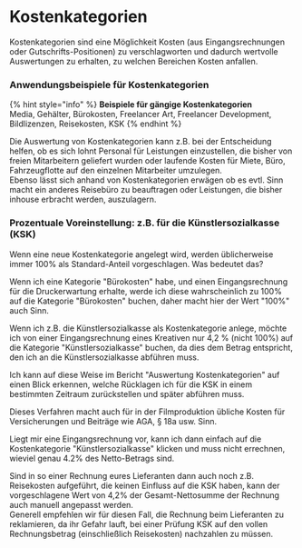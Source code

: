 # Kostenkategorien

Kostenkategorien sind eine Möglichkeit Kosten \(aus Eingangsrechnungen oder Gutschrifts-Positionen\) zu verschlagworten und dadurch wertvolle Auswertungen zu erhalten, zu welchen Bereichen Kosten anfallen.

### Anwendungsbeispiele für Kostenkategorien

{% hint style="info" %}
**Beispiele für gängige Kostenkategorien**  
Media, Gehälter, Bürokosten, Freelancer Art, Freelancer Development, Bildlizenzen, Reisekosten, KSK
{% endhint %}

Die Auswertung von Kostenkategorien kann z.B. bei der Entscheidung helfen, ob es sich lohnt Personal für Leistungen einzustellen, die bisher von freien Mitarbeitern geliefert wurden oder laufende Kosten für Miete, Büro, Fahrzeugflotte auf den einzelnen Mitarbeiter umzulegen.   
Ebenso lässt sich anhand von Kostenkategorien erwägen ob es evtl. Sinn macht ein anderes Reisebüro zu beauftragen oder Leistungen, die bisher inhouse erbracht werden, auszulagern.

### Prozentuale Voreinstellung: z.B. für die Künstlersozialkasse \(KSK\)

Wenn eine neue Kostenkategorie angelegt wird, werden üblicherweise immer 100% als Standard-Anteil vorgeschlagen. Was bedeutet das?

Wenn ich eine Kategorie "Bürokosten" habe, und einen Eingangsrechnung für die Druckerwartung erhalte, werde ich diese wahrscheinlich zu 100% auf die Kategorie "Bürokosten" buchen, daher macht hier der Wert "100%" auch Sinn.

Wenn ich z.B. die Künstlersozialkasse als Kostenkategorie anlege, möchte ich von einer Eingangsrechnung eines Kreativen nur 4,2 % \(nicht 100%\) auf die Kategorie "Künstlersozialkasse" buchen, da dies dem Betrag entspricht, den ich an die Künstlersozialkasse abführen muss.

Ich kann auf diese Weise im Bericht "Auswertung Kostenkategorien" auf einen Blick erkennen, welche Rücklagen ich für die KSK in einem bestimmten Zeitraum zurückstellen und später abführen muss.

Dieses Verfahren macht auch für in der Filmproduktion übliche Kosten für Versicherungen und Beiträge wie AGA, § 18a usw. Sinn.

Liegt mir eine Eingangsrechnung vor, kann ich dann einfach auf die Kostenkategorie "Künstlersozialkasse" klicken und muss nicht errechnen, wieviel genau 4.2% des Netto-Betrags sind.  
  
Sind in so einer Rechnung eures Lieferanten dann auch noch z.B. Reisekosten aufgeführt, die keinen Einfluss auf die KSK haben, kann der vorgeschlagene Wert von 4,2% der Gesamt-Nettosumme der Rechnung auch manuell angepasst werden.  
Generell empfehlen wir für diesen Fall, die Rechnung beim Lieferanten zu reklamieren, da ihr Gefahr lauft, bei einer Prüfung KSK auf den vollen Rechnungsbetrag \(einschließlich Reisekosten\) nachzahlen zu müssen.

